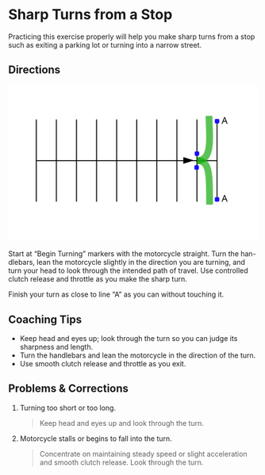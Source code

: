 # Sharp Turns from a Stop

Practicing this exercise properly will help you make sharp turns from a stop such as exiting a parking lot or turning into a narrow street.

## Directions

![](../images/parking-6.2.svg)

Start at “Begin Turning” markers with the motorcycle straight. Turn the han- dlebars, lean the motorcycle slightly in the direction you are turning, and turn your head to look through the intended path of travel. Use controlled clutch release and throttle as you make the sharp turn.

Finish your turn as close to line “A” as you can without touching it.

## Coaching Tips

* Keep head and eyes up; look through the turn so you can judge its sharpness and length.
* Turn the handlebars and lean the motorcycle in the direction of the turn.
* Use smooth clutch release and throttle as you exit.

## Problems & Corrections

1. Turning too short or too long.
    > Keep head and eyes up and look through the turn.
2. Motorcycle stalls or begins to fall into the turn.
    > Concentrate on maintaining steady speed or slight acceleration and smooth clutch release. Look through the turn.

